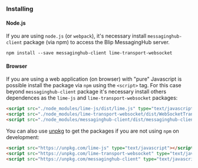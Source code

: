### Installing

#### Node.js

If you are using `node.js` (or `webpack`), it's necessary install `messaginghub-client` package (via npm) to access the Blip MessagingHub server.

    npm install --save messaginghub-client lime-transport-websocket

#### Browser

If you are using a web application (on browser) with "pure" Javascript is possible install the package via `npm` using the `<script>` tag. For this case beyond `messaginghub-client` package it's necessary install others dependences as the `lime-js` and `lime-transport-websocket` packages:

```html
<script src="./node_modules/lime-js/dist/lime.js" type="text/javascript"></script>
<script src="./node_modules/lime-transport-websocket/dist/WebSocketTransport.js" type="text/javascript"></script>
<script src="./node_modules/messaginghub-client/dist/messaginghub-client.js" type="text/javascript"></script>
```

You can also use [unpkg](https://unpkg.com) to get the packages if you are not using `npm` on development:
```html
<script src="https://unpkg.com/lime-js" type="text/javascript"></script>
<script src="https://unpkg.com/lime-transport-websocket" type="text/javascript"></script>
<script src="https://unpkg.com/messaginghub-client" type="text/javascript"></script>
```

